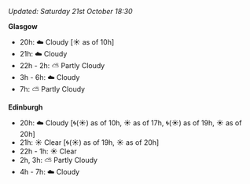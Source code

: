*Updated: Saturday 21st October 18:30*

**Glasgow**

* 20h: :cloud: Cloudy [:sunny: as of 10h]
* 21h: :cloud: Cloudy
* 22h - 2h: :partly_sunny: Partly Cloudy
* 3h - 6h: :cloud: Cloudy
* 7h: :partly_sunny: Partly Cloudy

**Edinburgh**

* 20h: :cloud: Cloudy [:cyclone:(:sunny:) as of 10h, :sunny: as of 17h, :cyclone:(:sunny:) as of 19h, :sunny: as of 20h]
* 21h: :sunny: Clear [:cyclone:(:sunny:) as of 19h, :sunny: as of 20h]
* 22h - 1h: :sunny: Clear
* 2h, 3h: :partly_sunny: Partly Cloudy
* 4h - 7h: :cloud: Cloudy
